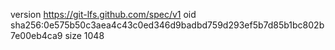 version https://git-lfs.github.com/spec/v1
oid sha256:0e575b50c3aea4c43c0ed346d9badbd759d293ef5b7d85b1bc802b7e00eb4ca9
size 1048
